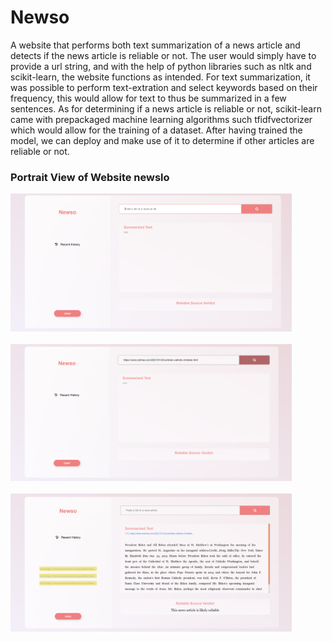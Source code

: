 # Newso
A website that performs both text summarization of a news article and detects if the news article is reliable or not. The user would simply have to provide a url string, and with the help of python libraries such as nltk and scikit-learn, the website functions as intended. For text summarization, it was possible to perform text-extration and select keywords based on their frequency, this would allow for text to thus be summarized in a few sentences. As for determining if a news article is reliable or not, scikit-learn came with prepackaged machine learning algorithms such tfidfvectorizer which would allow for the training of a dataset. After having trained the model, we can deploy and make use of it to determine if other articles are reliable or not.

### Portrait View of Website newslo
<img src="newsopic1.png" width=450><br><br>
<img src="newsopic2.png" width=450><br><br>
<img src="newsopic3.png" width=450><br><br>
